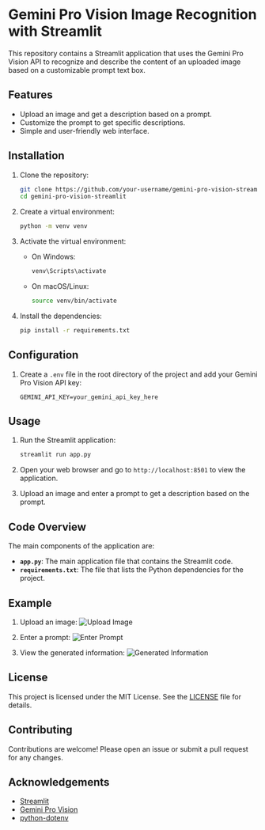 # Gemini Pro Vision Image Recognition with Streamlit

This repository contains a Streamlit application that uses the Gemini Pro Vision API to recognize and describe the content of an uploaded image based on a customizable prompt text box.

## Features

- Upload an image and get a description based on a prompt.
- Customize the prompt to get specific descriptions.
- Simple and user-friendly web interface.

## Installation

1. Clone the repository:
    ```bash
    git clone https://github.com/your-username/gemini-pro-vision-streamlit.git
    cd gemini-pro-vision-streamlit
    ```

2. Create a virtual environment:
    ```bash
    python -m venv venv
    ```

3. Activate the virtual environment:

    - On Windows:
        ```bash
        venv\Scripts\activate
        ```
    - On macOS/Linux:
        ```bash
        source venv/bin/activate
        ```

4. Install the dependencies:
    ```bash
    pip install -r requirements.txt
    ```

## Configuration

1. Create a `.env` file in the root directory of the project and add your Gemini Pro Vision API key:
    ```env
    GEMINI_API_KEY=your_gemini_api_key_here
    ```

## Usage

1. Run the Streamlit application:
    ```bash
    streamlit run app.py
    ```

2. Open your web browser and go to `http://localhost:8501` to view the application.

3. Upload an image and enter a prompt to get a description based on the prompt.

## Code Overview

The main components of the application are:

- **`app.py`**: The main application file that contains the Streamlit code.
- **`requirements.txt`**: The file that lists the Python dependencies for the project.

## Example

1. Upload an image:
    ![Upload Image](screenshots/upload_image.png)

2. Enter a prompt:
    ![Enter Prompt](screenshots/enter_prompt.png)

3. View the generated information:
    ![Generated Information](screenshots/generated_information.png)

## License

This project is licensed under the MIT License. See the [LICENSE](LICENSE) file for details.

## Contributing

Contributions are welcome! Please open an issue or submit a pull request for any changes.

## Acknowledgements

- [Streamlit](https://www.streamlit.io/)
- [Gemini Pro Vision](https://gemini-vision.com/)
- [python-dotenv](https://github.com/theskumar/python-dotenv)

